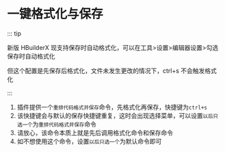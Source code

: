 # 一键格式化与保存

::: tip

新版 HBuilderX 现支持保存时自动格式化，可以在工具>设置>编辑器设置>勾选保存时自动格式化

但这个配置是先保存后格式化，文件未发生更改的情况下，ctrl+s 不会触发格式化

:::

1. 插件提供一个`重排代码格式并保存`命令，先格式化再保存，快捷键为`ctrl+s`
2. 该快捷键会与默认的保存快捷键重复，这时会出现选择菜单，可以设置`以后只选一个`为`重排代码格式并保存`命令
3. 请放心，该命令本质上就是先后调用格式化命令和保存命令
4. 如不想使用这个命令，设置`以后只选一个`为默认命令即可

 
 <comment/> 
 